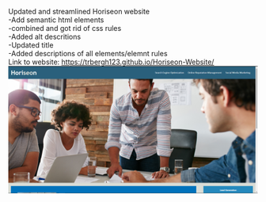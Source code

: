 Updated and streamlined Horiseon website</br>
-Add semantic html elements</br>
-combined and got rid of css rules</br>
-Added alt descritions</br> 
-Updated title</br>
-Added descriptions of all elements/elemnt rules</br>
Link to website: https://trbergh123.github.io/Horiseon-Website/ </br>
![](/assets/images/Horiseon-Screenshot.png)
